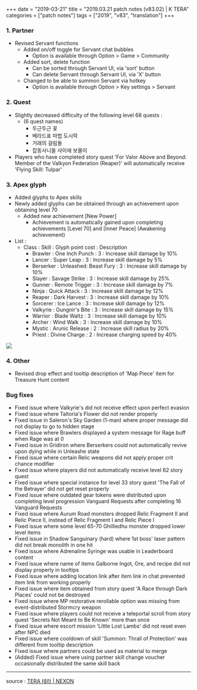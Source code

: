 +++
date = "2019-03-21"
title = "2019.03.21 patch notes (v83.02) | K TERA"
categories = ["patch notes"]
tags = ["2019", "v83", "translation"]
+++

### 1. Partner
- Revised Servant functions
  - Added on/off toggle for Servant chat bubbles
    - Option is available through Option > Game > Community
  - Added sort, delete function
    - Can be sorted through Servant UI, via 'sort' button
    - Can delete Servant through Servant UI, via 'X' button
  - Changed to be able to summon Servant via hotkey
    - Option is available through Option > Key settings > Servant

### 2. Quest
- Slightly decreased difficulty of the following level 68 quests :
  - (6 quest names)
    - 두근두근 꽃
    - 베라드표 마법 도시락
    - 거래의 걸림돌
    - 잡동사니들 사이에 보물이
- Players who have completed story quest 'For Valor Above and Beyond: Member of the Valkyon Federation (Reaper)' will automatically receive 'Flying Skill: Tulpar'

### 3. Apex glyph
- Added glyphs to Apex skills
- Newly added glyphs can be obtained through an achievement upon obtaining level 70
  - Added new achievement [New Power]
    - Achievement is automatically gained upon completing achievements [Level 70] and [Inner Peace] (Awakening achievement)
- List :
  - Class : Skill : Glyph point cost : Description
    - Brawler : One Inch Punch : 3 : Increase skill damage by 10%
    - Lancer : Super Leap : 3 : Increase skill damage by 5%
    - Berserker : Unleashed: Beast Fury : 3 : Increase skill damage by 10%
    - Slayer : Savage Strike : 3 : Increase skill damage by 25%
    - Gunner : Remote Trigger : 3 : Increase skill damage by 7%
    - Ninja : Quick Attack : 3 : Increase skill damage by 12%
    - Reaper : Dark Harvest : 3 : Increase skill damage by 10%
    - Sorcerer : Ice Lance : 3 : Increase skill damage by 12%
    - Valkyrie : Gungnir's Bite : 3 : Increase skill damage by 15%
    - Warrior : Blade Waltz : 3 : Increase skill damage by 10%
    - Archer : Wind Walk : 3 : Increase skill damage by 10%
    - Mystic : Arunic Release : 2 : Increase skill radius by 20%
    - Priest : Divine Charge : 2 : Increase charging speed by 40%

![](/images/patch/v83-02_1.png)

### 4. Other
- Revised drop effect and tooltip description of 'Map Piece' item for Treasure Hunt content

### Bug fixes
- Fixed issue where Valkyrie's did not receive effect upon perfect evasion
- Fixed issue where Taltoria's Flower did not render properly
- Fixed issue in Saleron's Sky Garden (1-man) where proper message did not display to go to hidden stage
- Fixed issue where Brawlers displayed a system message for Rage buff when Rage was at 0
- Fixed issue in Gridiron where Berserkers could not automatically revive upon dying while in Unleashe state
- Fixed issue where certain Relic weapons did not apply proper crit chance modifier
- Fixed issue where players did not automatically receive level 62 story quest
- Fixed issue where special instance for level 33 story quest 'The Fall of the Betrayer' did not get reset properly
- Fixed issue where outdated gear tokens were distributed upon completing level progression Vanguard Requests after completing 16 Vanguard Requests
- Fixed issue where Aurum Road monsters dropped Relic Fragment II and Relic Piece II, instead of Relic Fragment I and Relic Piece I
- Fixed issue where some level 65-70 Ghilliedhu monster dropped lower level items
- Fixed issue in Shadow Sanguinary (hard) where 1st boss' laser pattern did not break monolith in one hit
- Fixed issue where Adrenaline Syringe was usable in Leaderboard content
- Fixed issue where name of items Galborne Ingot, Ore, and recipe did not display properly in tooltips
- Fixed issue where adding location link after item link in chat prevented item link from working properly
- Fixed issue where item obtained from story quest 'A Race through Dark Places' could not be destroyed
- Fixed issue where MP restorative rerollable option was missing from event-distributed Stormcry weapon
- Fixed issue where players could not receive a teleportal scroll from story quest 'Secrets Not Meant to Be Known' more than once
- Fixed issue where escort mission 'Little Lost Lambs' did not reset even after NPC died
- Fixed issue where cooldown of skill 'Summon: Thrall of Protection' was different from tooltip description
- Fixed issue where partners could be used as material to merge
- (Added) Fixed issue where using partner skill change voucher occasionally distributed the same skill back

----

source : [TERA 테라 | NEXON](http://tera.nexon.com/news/update/view.aspx?n4articlesn=384)
